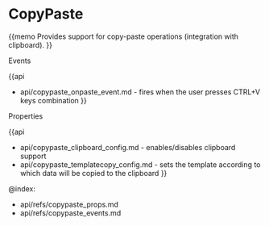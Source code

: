 CopyPaste 
=============


{{memo Provides support for copy-paste operations (integration with clipboard). }}





<div class='h2'>Events</div>


{{api
- api/copypaste_onpaste_event.md - fires when the user presses CTRL+V keys combination
}}


<div class='h2'>Properties</div>

{{api
- api/copypaste_clipboard_config.md - enables/disables clipboard support
- api/copypaste_templatecopy_config.md - sets the template according to which data will be copied to the clipboard
}}





@index:
- api/refs/copypaste_props.md
- api/refs/copypaste_events.md

